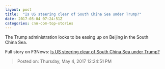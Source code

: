 ```yaml
---
layout: post
title:  "Is US steering clear of South China Sea under Trump?"
date: 2017-05-04 07:24:51Z
categories: cnn-com-top-stories
---
```


The Trump administration looks to be easing up on Beijing in the South China Sea.


Full story on F3News: [Is US steering clear of South China Sea under Trump?](http://www.f3nws.com/n/4vQQp)

> Posted on: Thursday, May 4, 2017 12:24:51 PM
